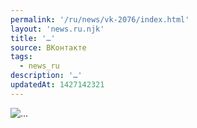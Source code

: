 ```yaml
---
permalink: '/ru/news/vk-2076/index.html'
layout: 'news.ru.njk'
title: '…'
source: ВКонтакте
tags:
  - news_ru
description: '…'
updatedAt: 1427142321
---
```

![…](https://sun9-51.userapi.com/impf/91Ri9fvIK2cKFCf2OqDLaYbncz3HJ6a03zcMXw/TA3N0O4JP9E.jpg?size=600x600&quality=96&proxy=1&sign=4388457d90624f659544ef5a4c8396e2&c_uniq_tag=Y-Zlu_CVDdIvBzfLPkXab4IsgQ7QgNg5lmmFNIYcIfk&type=album)

